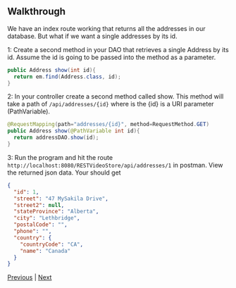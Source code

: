 ## Walkthrough

We have an index route working that returns all the addresses in our database. But what if we want a single addresses by its id.

1: Create a second method in your DAO that retrieves a single Address by its id. Assume the id is going to be passed into the method as a parameter.
```java
public Address show(int id){
  return em.find(Address.class, id);
}
```

2: In your controller create a second method called show. This method will take a path of `/api/addresses/{id}` where is the {id} is a URI parameter (PathVariable).
```java
@RequestMapping(path="addresses/{id}", method=RequestMethod.GET)
public Address show(@PathVariable int id){
  return addressDAO.show(id);
}
```

3: Run the program and hit the route `http://localhost:8080/RESTVideoStore/api/addresses/1` in postman. View the returned json data. Your should get
```json
{
  "id": 1,
  "street": "47 MySakila Drive",
  "street2": null,
  "stateProvince": "Alberta",
  "city": "Lethbridge",
  "postalCode": "",
  "phone": "",
  "country": {
    "countryCode": "CA",
    "name": "Canada"
  }
}
```

[Previous](demo_address_index.md) | [Next](demo_address_create.md)
